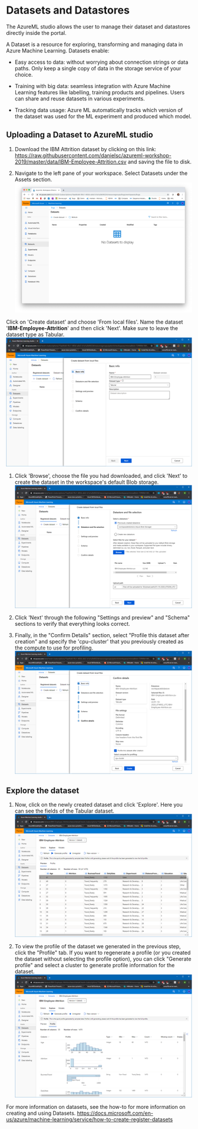 # Datasets and Datastores

The AzureML studio allows the user to manage their dataset and datastores directly inside the portal. 

A Dataset is a resource for exploring, transforming and managing data in Azure Machine Learning. 
Datasets enable:

- Easy access to data: without worrying about connection strings or data paths. Only keep a single copy of data in the storage service of your choice.

- Training with big data: seamless integration with Azure Machine Learning features like labelling, training products and pipelines. Users can share and reuse datasets in various experiments.

- Tracking data usage: Azure ML automatically tracks which version of the dataset was used for the ML experiment and produced which model.


## Uploading a Dataset to AzureML studio

1. Download the IBM Attrition dataset by clicking on this link: https://raw.githubusercontent.com/danielsc/azureml-workshop-2019/master/data/IBM-Employee-Attrition.csv and saving the file to disk.

1. Navigate to the left pane of your workspace. Select Datasets under the Assets section. 
![](images/datasets.png)

Click on 'Create dataset' and choose 'From local files'. Name the dataset '**IBM-Employee-Attrition**' and then click 'Next'. Make sure to leave the dataset type as Tabular.
![](images/from_local_files.png)

1. Click 'Browse', choose the file you had downloaded, and click 'Next' to create the dataset in the workspace's default Blob storage.
![](images/upload.png)

1. Click 'Next' through the following "Settings and preview" and "Schema" sections to verify that everything looks correct.

1. Finally, in the "Confirm Details" section, select "Profile this dataset after creation" and specify the 'cpu-cluster' that you previously created as the compute to use for profiling.
![](images/create_dataset.png)

## Explore the dataset

1. Now, click on the newly created dataset and click 'Explore'. Here you can see the fields of the Tabular dataset.
![](images/dataset_explore.png)

1. To view the profile of the dataset we generated in the previous step, click the "Profile" tab. If you want to regenerate a profile (or you created the dataset without selecting the profile option), you can  click "Generate profile" and select a cluster to generate profile information for the dataset.
![](images/view_profile.png)


For more information on datasets, see the how-to for more information on creating and using Datasets. https://docs.microsoft.com/en-us/azure/machine-learning/service/how-to-create-register-datasets

